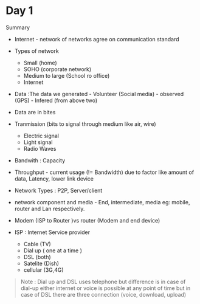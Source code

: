 # Day 1


Summary
 - Internet - network of networks agree on communication standard
 - Types of network
    - Small (home)
    - SOHO (corporate network)
    - Medium to large (School ro office)
    - Internet
 - Data  :The data we generated
        - Volunteer (Social media)
        - observed (GPS)
        - Infered (from above two)
 - Data are in bites
 - Tranmission (bits to signal through medium like air, wire)
    - Electric signal 
    - Light signal
    - Radio Waves
 - Bandwith : Capacity
 - Throughput - current usage (!= Bandwidth) due to factor like amount of data, Latency, lower link device

 - Network Types : P2P, Server/client
 - network component and media - End, intermediate, media eg: mobile, router and Lan respectively.
 - Modem (ISP to Router )vs router (Modem and end device)
 -  ISP : Internet Service provider
    - Cable (TV)
    - Dial up ( one at a time )
    - DSL (both)
    - Satelite (Dish)
    - cellular (3G,4G)

> Note : Dial up and DSL uses telephone but difference is in case of dial-up either internet or voice is possible at any point of time but in case of DSL there are three connection (voice, download, upload)

